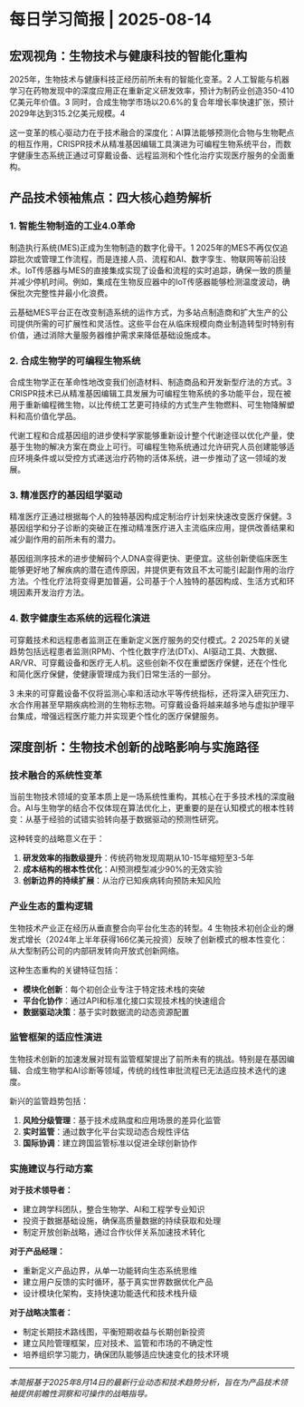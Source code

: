 # 每日学习简报 | 2025-08-14

## 宏观视角：生物技术与健康科技的智能化重构

2025年，生物技术与健康科技正经历前所未有的智能化变革。<mcreference link="https://www.sequencebiotech.com/blog/biotech-trends-2025" index="2">2</mcreference> 人工智能与机器学习在药物发现中的深度应用正在重新定义研发效率，预计为制药业创造350-410亿美元年价值。<mcreference link="https://www.azolifesciences.com/article/Top-5-Emerging-Trends-in-Life-Science-and-Biotech-for-2025.aspx" index="3">3</mcreference> 同时，合成生物学市场以20.6%的复合年增长率快速扩张，预计2029年达到315.2亿美元规模。<mcreference link="https://www.startus-insights.com/innovators-guide/trends-in-biotechnology/" index="4">4</mcreference>

这一变革的核心驱动力在于技术融合的深度化：AI算法能够预测化合物与生物靶点的相互作用，CRISPR技术从精准基因编辑工具演进为可编程生物系统平台，而数字健康生态系统正通过可穿戴设备、远程监测和个性化治疗实现医疗服务的全面重构。

## 产品技术领袖焦点：四大核心趋势解析

### 1. 智能生物制造的工业4.0革命

制造执行系统(MES)正成为生物制造的数字化骨干。<mcreference link="https://www.zaether.com/resources/top-5-mes-trends-shaping-biomanufacturing-in-2025/" index="1">1</mcreference> 2025年的MES不再仅仅追踪批次或管理工作流程，而是连接人员、流程和AI、数字孪生、物联网等前沿技术。IoT传感器与MES的直接集成实现了设备和流程的实时追踪，确保一致的质量并减少停机时间。例如，集成在生物反应器中的IoT传感器能够检测温度波动，确保批次完整性并最小化浪费。

云基础MES平台正在改变制造系统的运作方式，为多站点制造商和扩大生产的公司提供所需的可扩展性和灵活性。这些平台在从临床规模向商业制造转型时特别有价值，通过消除大量服务器维护需求来降低基础设施成本。

### 2. 合成生物学的可编程生物系统

合成生物学正在革命性地改变我们创造材料、制造商品和开发新型疗法的方式。<mcreference link="https://www.azolifesciences.com/article/Top-5-Emerging-Trends-in-Life-Science-and-Biotech-for-2025.aspx" index="3">3</mcreference> CRISPR技术已从精准基因编辑工具发展为可编程生物系统的多功能平台，现在被用于重新编程微生物，以比传统工艺更可持续的方式生产生物燃料、可生物降解塑料和高价值化学品。

代谢工程和合成基因组的进步使科学家能够重新设计整个代谢途径以优化产量，使基于生物的解决方案在商业上可行。可编程生物系统通过允许研究人员创建能够适应环境条件或以受控方式递送治疗药物的活体系统，进一步推动了这一领域的发展。

### 3. 精准医疗的基因组学驱动

精准医疗正通过根据每个人的独特基因构成定制治疗计划来快速改变医疗保健。<mcreference link="https://www.azolifesciences.com/article/Top-5-Emerging-Trends-in-Life-Science-and-Biotech-for-2025.aspx" index="3">3</mcreference> 基因组学和分子诊断的突破正在推动精准医疗进入主流临床应用，提供改善结果和减少副作用的前所未有的潜力。

基因组测序技术的进步使解码个人DNA变得更快、更便宜。这些创新使临床医生能够更好地了解疾病的潜在遗传原因，并提供更有效且不太可能引起副作用的治疗方法。个性化疗法将变得更加普遍，公司基于个人独特的基因构成、生活方式和环境因素开发治疗方法。

### 4. 数字健康生态系统的远程化演进

可穿戴技术和远程患者监测正在重新定义医疗服务的交付模式。<mcreference link="https://tateeda.com/blog/future-of-telemedicine" index="2">2</mcreference> 2025年的关键趋势包括远程患者监测(RPM)、个性化数字疗法(DTx)、AI驱动工具、大数据、AR/VR、可穿戴设备和医疗无人机。这些创新不仅在重塑医疗保健，还在个性化和简化医疗保健，使健康管理成为我们日常生活的一部分。

<mcreference link="https://www.asahitechnologies.com/blog/innovations-wearable-technology-remote-health-monitoring/" index="3">3</mcreference> 未来的可穿戴设备不仅将监测心率和活动水平等传统指标，还将深入研究压力、水合作用甚至早期疾病检测的生物标志物。可穿戴设备将越来越多地与虚拟护理平台集成，增强远程医疗能力并实现更个性化的医疗保健服务。

## 深度剖析：生物技术创新的战略影响与实施路径

### 技术融合的系统性变革

当前生物技术领域的变革本质上是一场系统性重构，其核心在于多技术栈的深度融合。AI与生物学的结合不仅体现在算法优化上，更重要的是在认知模式的根本性转变：从基于经验的试错实验转向基于数据驱动的预测性研究。

这种转变的战略意义在于：
1. **研发效率的指数级提升**：传统药物发现周期从10-15年缩短至3-5年
2. **成本结构的根本性优化**：AI预测模型减少90%的无效实验
3. **创新边界的持续扩展**：从治疗已知疾病转向预防未知风险

### 产业生态的重构逻辑

生物技术产业正在经历从垂直整合向平台化生态的转型。<mcreference link="https://www.startus-insights.com/innovators-guide/trends-in-biotechnology/" index="4">4</mcreference> 生物技术初创企业的爆发式增长（2024年上半年获得166亿美元投资）反映了创新模式的根本性变化：从大型制药公司的内部研发转向开放式创新网络。

这种生态重构的关键特征包括：
- **模块化创新**：每个初创企业专注于特定技术栈的突破
- **平台化协作**：通过API和标准化接口实现技术栈的快速组合
- **数据驱动决策**：基于实时数据流的动态资源配置

### 监管框架的适应性演进

生物技术创新的加速发展对现有监管框架提出了前所未有的挑战。特别是在基因编辑、合成生物学和AI诊断等领域，传统的线性审批流程已无法适应技术迭代的速度。

新兴的监管趋势包括：
1. **风险分级管理**：基于技术成熟度和应用场景的差异化监管
2. **实时监管**：通过数字化平台实现动态合规性评估
3. **国际协调**：建立跨国监管标准以促进全球创新协作

### 实施建议与行动方案

**对于技术领导者：**
- 建立跨学科团队，整合生物学、AI和工程学专业知识
- 投资于数据基础设施，确保高质量数据的持续获取和处理
- 制定开放创新战略，通过合作伙伴关系加速技术转化

**对于产品经理：**
- 重新定义产品边界，从单一功能转向生态系统思维
- 建立用户反馈的实时循环，基于真实世界数据优化产品
- 设计模块化架构，支持快速功能迭代和技术栈升级

**对于战略决策者：**
- 制定长期技术路线图，平衡短期收益与长期创新投资
- 建立风险管理框架，应对技术、监管和市场的不确定性
- 培养组织学习能力，确保团队能够适应快速变化的技术环境

---

*本简报基于2025年8月14日的最新行业动态和技术趋势分析，旨在为产品技术领袖提供前瞻性洞察和可操作的战略指导。*